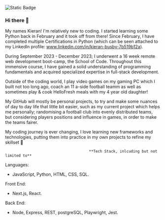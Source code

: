 ![Static Badge](https://www.codewars.com/users/KeBubs/badges/small)

### Hi there 👋

My names Kieran! I'm relatively new to coding. I started learning some Python back in February and it took off from there!
Since February, I have completed multiple Certifications in Python (which can be seen attached to my LinkedIn profile: www.linkedin.com/in/kieran-busby-7b519b12a).

During September 2023 - December 2023; I underwent a 16 week remote web development boot-camp, the School of Code. Throughout this immensive course, I have gained a solid understanding of programming fundamentals and acquired specialized expertise in full-stack development. 

Outside of the coding world, I play video games on my gaming PC which I built not too long ago, coach an 11 a-side football teamm as well as sometimes play & cook HelloFresh meals with my 4 year old daughter!

My GitHub will mostly be personal projects, to try and make some nuances of day to day life that little bit easier, such as my current project which helps me personally; randomising a football club into evenly distributed teams, but considering players positions and influence in games, in order to make the teams fairer.

My coding journey is ever changing, I love learning new frameworks and technologies, putting them into practice in my own projects to refine my skillset 🙂

                                          **Tech Stack, inlcuding but not limited to**
Languages:
- JavaScript, Python, HTML, CSS, SQL.

Front End:
- Next.js, React.

Back End:
- Node, Express, REST, postgreSQL, Playwright, Jest.


